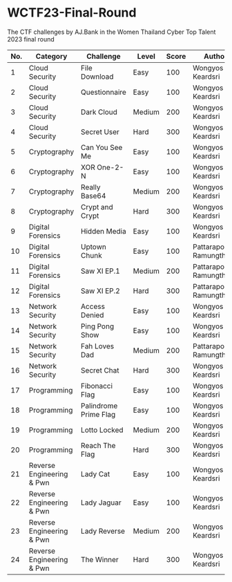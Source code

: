 # WCTF23-Final-Round
The CTF challenges by AJ.Bank in the Women Thailand Cyber Top Talent 2023 final round

| No. | Category | Challenge | Level | Score | Author |
| ---------- | ---------- | ---------- | ---------- | ---------- | ---------- |
| 1 | Cloud Security | File Download | Easy | 100 | Wongyos Keardsri |
| 2 | Cloud Security | Questionnaire | Easy | 100 | Wongyos Keardsri |
| 3 | Cloud Security | Dark Cloud | Medium | 200 | Wongyos Keardsri |
| 4 | Cloud Security | Secret User | Hard | 300 | Wongyos Keardsri |
| 5 | Cryptography | Can You See Me | Easy | 100 | Wongyos Keardsri |
| 6 | Cryptography | XOR One-2-N | Easy | 100 | Wongyos Keardsri |
| 7 | Cryptography | Really Base64 | Medium | 200 | Wongyos Keardsri |
| 8 | Cryptography | Crypt and Crypt | Hard | 300 | Wongyos Keardsri |
| 9 | Digital Forensics | Hidden Media | Easy | 100 | Wongyos Keardsri |
| 10 | Digital Forensics | Uptown Chunk | Easy | 100 | Pattarapong Ramungthong |
| 11 | Digital Forensics | Saw XI EP.1 | Medium | 200 | Pattarapong Ramungthong |
| 12 | Digital Forensics | Saw XI EP.2 | Hard | 300 | Pattarapong Ramungthong |
| 13 | Network Security | Access Denied | Easy | 100 | Wongyos Keardsri |
| 14 | Network Security | Ping Pong Show | Easy | 100 | Wongyos Keardsri |
| 15 | Network Security | Fah Loves Dad | Medium | 200 | Pattarapong Ramungthong |
| 16 | Network Security | Secret Chat | Hard | 300 | Wongyos Keardsri |
| 17 | Programming | Fibonacci Flag | Easy | 100 | Wongyos Keardsri |
| 18 | Programming | Palindrome Prime Flag | Easy | 100 | Wongyos Keardsri |
| 19 | Programming | Lotto Locked | Medium | 200 | Wongyos Keardsri |
| 20 | Programming | Reach The Flag | Hard | 300 | Wongyos Keardsri |
| 21 | Reverse Engineering & Pwn | Lady Cat | Easy | 100 | Wongyos Keardsri |
| 22 | Reverse Engineering & Pwn | Lady Jaguar | Easy | 100 | Wongyos Keardsri |
| 23 | Reverse Engineering & Pwn | Lady Reverse | Medium | 200 | Wongyos Keardsri |
| 24 | Reverse Engineering & Pwn | The Winner | Hard | 300 | Wongyos Keardsri |
